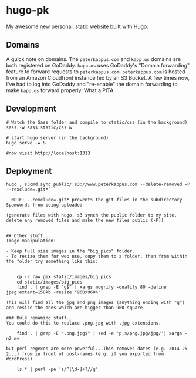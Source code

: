 # hugo-pk
My awesome new personal, static website built with Hugo.

## Domains
A quick note on domains. The `peterkappus.com` and `kapp.us` domains are both registered on GoDaddy. `kapp.us` uses GoDaddy's "Domain forwarding" feature to forward requests to `peterkappus.com`. `peterkappus.com` is hosted from an Amazon Cloudfront instance fed by an S3 Bucket. A few times now, I've had to log into GoDaddy and "re-enable" the domain forwarding to make `kapp.us` forward properly. What a PITA.


## Development

```
# Watch the Sass folder and compile to static/css (in the background)
sass -w sass:static/css &

# start hugo server (in the background)
hugo serve -w &

#now visit http://localhost:1313
```


## Deployment

```
hugo ; s3cmd sync public/ s3://www.peterkappus.com --delete-removed -P --rexclude=.git*```

  NOTE: --rexclude=.git* prevents the git files in the subdirectory Spamwords from being uploaded

(generate files with hugo, s3 synch the public folder to my site, delete any removed files and make the new files public (-P))


## Other stuff...
Image manipulation:

- Keep full size images in the "big_pics" folder.
- To resize them for web use, copy them to a folder, then from within the folder try something like this:


    cp -r raw_pix static/images/big_pics
    cd static/images/big_pics
    find . | grep -E "g$" | xargs mogrify -quality 80 -define jpeg:extent=150kb -resize "960x960>"

This will find all the jpg and png images (anything ending with "g") and resize the ones which are bigger than 960 square.

### Bulk renaming stuff...
You could do this to replace .png.jpg with .jpg extensions.

    find . | grep -E ".png.jpg$" | sed -e 'p;s/png.jpg/jpg/'| xargs -n2 mv

but perl regexes are more powerful...This removes dates (e.g. 2014-25-2...) from in front of post-names (e.g. if you exported from WordPress)

    ls * | perl -pe 's/^[\d-]+?//g'
